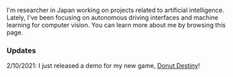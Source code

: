 I'm researcher in Japan working on projects related to artificial intelligence. Lately, I've been focusing on autonomous driving interfaces and machine learning for computer vision. You can learn more about me by browsing this page.  

### Updates

2/10/2021: I just released a demo for my new game, [Donut Destiny](https://playcanv.as/b/8xtA4Moa/)!
